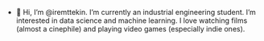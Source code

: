- 👋 Hi, I’m @iremttekin. I’m currently an industrial engineering student. I’m interested in data science and machine learning. I love watching films (almost a cinephile) and playing video games (especially indie ones). 

